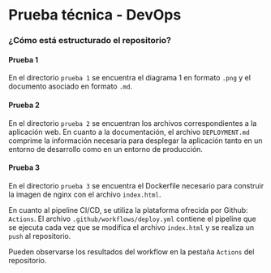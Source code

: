 # Prueba técnica - DevOps

### ¿Cómo está estructurado el repositorio?

#### Prueba 1

En el directorio `prueba 1` se encuentra el diagrama 1 en formato `.png` y el documento asociado en formato `.md`.

#### Prueba 2

En el directorio `prueba 2` se encuentran los archivos correspondientes a la aplicación web. En cuanto a la documentación, el archivo `DEPLOYMENT.md` comprime la información necesaria para desplegar la aplicación tanto en un entorno de desarrollo como en un entorno de producción.

#### Prueba 3

En el directorio `prueba 3` se encuentra el Dockerfile necesario para construir la imagen de nginx con el archivo `index.html`.

En cuanto al pipeline CI/CD, se utiliza la plataforma ofrecida por Github: `Actions`. El archivo `.github/workflows/deploy.yml` contiene el pipeline que se ejecuta cada vez que se modifica el archivo `index.html` y se realiza un `push` al repositorio.

Pueden observarse los resultados del workflow en la pestaña `Actions` del repositorio.
